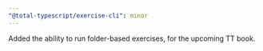 ```yaml
---
"@total-typescript/exercise-cli": minor
---
```


Added the ability to run folder-based exercises, for the upcoming TT book.
